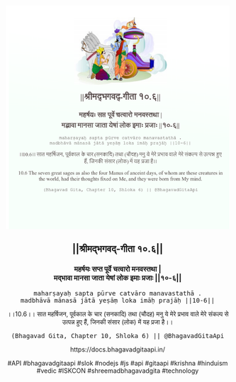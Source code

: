 <img src="../../asset/BG_10_6.png"/>
<center><h2>||श्रीमद्‍भगवद्‍-गीता १०.६||</h2>
<h3>महर्षयः सप्त पूर्वे चत्वारो मनवस्तथा |<br/>मद्भावा मानसा जाता येषां लोक इमाः प्रजाः ||१०-६||</h3>
<pre>maharṣayaḥ sapta pūrve catvāro manavastathā .<br/>madbhāvā mānasā jātā yeṣāṃ loka imāḥ prajāḥ ||10-6||</pre>
<p>।।10.6।। सात महर्षिजन, पूर्वकाल के चार (सनकादि) तथा (चौदह) मनु ये मेरे प्रभाव वाले मेरे संकल्प से उत्पन्न हुए हैं, जिनकी संसार (लोक) में यह प्रजा है।।</p>
<pre>(Bhagavad Gita, Chapter 10, Shloka 6) || @BhagavadGitaApi</pre><p>https://docs.bhagavadgitaapi.in/</p><p>#API #bhagavadgitaapi #slok #nodejs #js #api #gitaapi #krishna #hinduism #vedic #ISKCON #shreemadbhagavadgita #technology</p></center>
